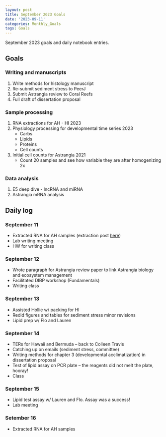 ```yaml
---
layout: post
title: September 2023 Goals
date: '2023-09-11'
categories: Monthly_Goals
tags: Goals
---
```

September 2023 goals and daily notebook entries. 

## Goals  

### Writing and manuscripts 
              
1. Write methods for histology manuscript
2. Re-submit sediment stress to PeerJ
3. Submit Astrangia review to Coral Reefs
4. Full draft of dissertation proposal

### Sample processing

1. RNA extractions for AH - HI 2023
2. Physiology processing for developmental time series 2023
	- Carbs
	- Lipids
	- Proteins 
	- Cell counts 
3. Initial cell counts for Astrangia 2021
	- Count 20 samples and see how variable they are after homogenizing 2x

### Data analysis 
1. E5 deep dive - lncRNA and miRNA
2. Astrangia mRNA analysis 

## Daily log 

### September 11

- Extracted RNA for AH samples (extraction post [here](https://github.com/JillAshey/JillAshey_Putnam_Lab_Notebook/blob/master/_posts/2023-09-11-MiniprepPlus-DNA%3ARNA-extractions-McapLarvae.md))
- Lab writing meeting 
- HW for writing class 

### September 12 

- Wrote paragraph for Astrangia review paper to link Astrangia biology and ecosystem management 
- Facilitated DIBP workshop (Fundamentals)
- Writing class 

### September 13 

- Assisted Hollie w/ packing for HI
- Redid figures and tables for sediment stress minor revisions 
- Lipid prep w/ Flo and Lauren 

### September 14 
-	TERs for Hawaii and Bermuda – back to Colleen Travis 
-	Catching up on emails (sediment stress, committee)
-	Writing methods for chapter 3 (developmental acclimatization) in dissertation proposal 
-	Test of lipid assay on PCR plate – the reagents did not melt the plate, hooray! 
-	Class 

### September 15
- Lipid test assay w/ Lauren and Flo. Assay was a success! 
- Lab meeting 

### Setember 16 
- Extracted RNA for AH samples 